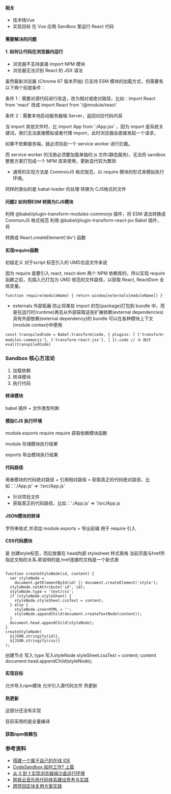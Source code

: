 #### 相关
- 技术栈Vue
- 实现目标 在 Vue 应用 Sandbox 里运行 React 代码


#### 需要解决的问题

#### 1. 如何让代码在浏览器内运行

- 浏览器不支持直接 import NPM 模块
- 浏览器无法识别 React 的 JSX 语法

虽然最新浏览器 (Chrome 67 版本开始) 已支持 ESM 模块的加载方式，但需要有以下两个前提条件：

条件 1：需要对源代码进行改造，改为相对或绝对路径，比如：import React from 'react' 改成 import React from '/@module/react'

条件 2：需要本地启动服务器端 Server，返回对应代码内容

当 import 其他文件时，比 import App from './App.jsx' ，因为 import 是系统关键词，我们无法直接模拟或者代理 import，此时浏览器会直接发起一个请求，

如果不依赖服务端，就必须另起一个 service worker 进行拦截。

而 service worker 的注册必须要加载单独的 js 文件(静态服务)，无法将 sandbox 整套方案打包成一个 NPM 库来使用，更新迭代较为繁琐

- 通常的实现方法是  CommonJS 格式规范，以 require 模块的形式来模拟执行环境。

同样的类似的是 babal-loader 的处理 转换为 CJS格式的文件



#### 问题2 如何将ESM 转换为CJS模块

利用 @babel/plugin-transform-modules-commonjs 插件，将 ESM 语法转换成 CommonJS 格式规范
利用 @babel/plugin-transform-react-jsx Babel 插件，将 <div /> 转换成 React.createElement('div') 函数


#### 实现require函数

初级定义 对于script 标签引入的 UMD合适文件来说

因为 require 是要引入 react, react-dom 两个 NPM 依赖库的，所以实现 require 函数之前，先插入已打包为 UMD 规范的文件路径，以获取 React, ReactDom 全局变量。

`function require(moduleName) {
  return window[externals[moduleName]]
}`

-  externals 外部拓展
防止将某些 import 的包(package)打包到 bundle 中，而是在运行时(runtime)再去从外部获取这些扩展依赖(external dependencies)
具有外部依赖(external dependency)的 bundle 可以在各种模块上下文(module context)中使用

`
const transpiledCode = Babel.transform(code, {
      plugins: [
        ['transform-modules-commonjs'],
        ['transform-react-jsx'],
      ]
    }).code
    // ③ 执行
    eval(transpiledCode)
`


### Sandbox 核心方法论
1. 加载依赖
2. 转译模块
3. 执行代码

#### 转译模块

babel 插件 + 文件类型判断

#### 模拟CJS 执行环境  
module.exports
require
require 获取依赖模块函数

module 存储模块执行结果

exports 导出模块执行结果

#### 代码路径
用者模块的代码绝对路径 + 引用相对路径 = 获取真正的代码绝对路径，比如：'./App.js' => '/src/App.js'

- 针对项目文件
- 获取真正的代码路径，比如：'./App.js' => '/src/App.js


#### JSON模块的转译
字符串格式 并添加 module.exports =  导出前缀 用于 require 引入

#### CSS代码模块

是 创建style标签，而后放置在 head内部 
stylesheet 样式表格
当前页面与href所指定文档的关系.即说明的是,href连接的文档是一个新式表
```

function createStyleNode(id, content) {
  var styleNode =
    document.getElementById(id) || document.createElement('style');
  styleNode.setAttribute('id', id);
  styleNode.type = 'text/css';
  if (styleNode.styleSheet) {
    styleNode.styleSheet.cssText = content;
  } else {
    styleNode.innerHTML = '';
    styleNode.appendChild(document.createTextNode(content));
  }
  document.head.appendChild(styleNode);
}
createStyleNode(
  ${JSON.stringify(id)},
  ${JSON.stringify(css)}
);
```
创建节点 写入 type  写入styleNode styleSheet.cssText = content; content document.head.appendChild(styleNode);

#### 实现目标
允许导入npm模块
允许引入源代码文件
热更新


#### 热更新
这部分还没有实现

目前采用的是全量编译


#### 获取npm依赖包
### 参考资料


- [搭建一个属于自己的在线 IDE](https://github.com/mcuking/blog/issues/86)
- [CodeSandbox 如何工作? 上篇](https://bobi.ink/2019/06/20/codesandbox/)
- [从 0 到 1 实现浏览器端沙盒运行环境](https://mp.weixin.qq.com/s/7CD_F0hEZtYRK0fvBWb_gQ)
- [网易云音乐低代码体系建设思考与实践](https://mp.weixin.qq.com/s/9yo-Au3wwsWErBJfFjhxUg)
- [跨项目区块复用方案实践](https://github.com/mcuking/blog/issues/88)
